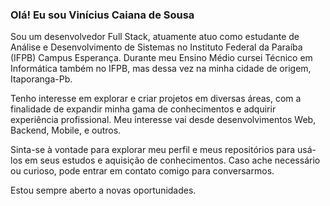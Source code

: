 ### Olá! Eu sou Vinícius Caiana de Sousa

Sou um desenvolvedor Full Stack, atuamente atuo como estudante de Análise e Desenvolvimento de Sistemas no Instituto Federal da Paraíba (IFPB) Campus Esperança. Durante meu Ensino Médio cursei Técnico em Informática também no IFPB, mas dessa vez na minha cidade de origem, Itaporanga-Pb.

Tenho interesse em explorar e criar projetos em diversas áreas, com a finalidade de expandir minha gama de conhecimentos e adquirir experiência profissional. Meu interesse vai desde desenvolvimentos Web, Backend, Mobile, e outros.

Sinta-se à vontade para explorar meu perfil e meus repositórios para usá-los em seus estudos e aquisição de conhecimentos. Caso ache necessário ou curioso, pode entrar em contato comigo para conversarmos.

Estou sempre aberto a novas oportunidades.
